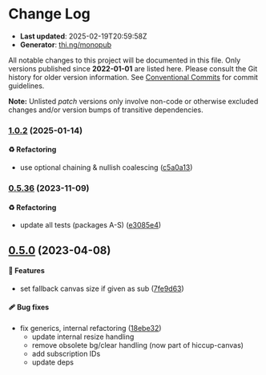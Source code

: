 # Change Log

- **Last updated**: 2025-02-19T20:59:58Z
- **Generator**: [thi.ng/monopub](https://thi.ng/monopub)

All notable changes to this project will be documented in this file.
Only versions published since **2022-01-01** are listed here.
Please consult the Git history for older version information.
See [Conventional Commits](https://conventionalcommits.org/) for commit guidelines.

**Note:** Unlisted _patch_ versions only involve non-code or otherwise excluded changes
and/or version bumps of transitive dependencies.

### [1.0.2](https://github.com/thi-ng/umbrella/tree/@thi.ng/rdom-canvas@1.0.2) (2025-01-14)

#### ♻️ Refactoring

- use optional chaining & nullish coalescing ([c5a0a13](https://github.com/thi-ng/umbrella/commit/c5a0a13))

### [0.5.36](https://github.com/thi-ng/umbrella/tree/@thi.ng/rdom-canvas@0.5.36) (2023-11-09)

#### ♻️ Refactoring

- update all tests (packages A-S) ([e3085e4](https://github.com/thi-ng/umbrella/commit/e3085e4))

## [0.5.0](https://github.com/thi-ng/umbrella/tree/@thi.ng/rdom-canvas@0.5.0) (2023-04-08)

#### 🚀 Features

- set fallback canvas size if given as sub ([7fe9d63](https://github.com/thi-ng/umbrella/commit/7fe9d63))

#### 🩹 Bug fixes

- fix generics, internal refactoring ([18ebe32](https://github.com/thi-ng/umbrella/commit/18ebe32))
  - update internal resize handling
  - remove obsolete bg/clear handling (now part of hiccup-canvas)
  - add subscription IDs
  - update deps
